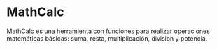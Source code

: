 # MathCalc
MathCalc es una herramienta con funciones para realizar operaciones matemáticas básicas: suma, resta, multiplicación, division y potencia.

